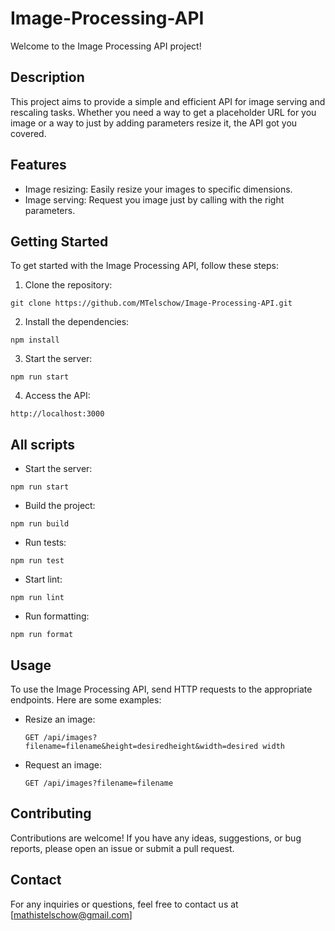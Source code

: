 # Image-Processing-API

Welcome to the Image Processing API project!

## Description

This project aims to provide a simple and efficient API for image serving and rescaling tasks. Whether you need a way to get a placeholder URL for you image or a way to just by adding parameters resize it, the API got you covered.

## Features

- Image resizing: Easily resize your images to specific dimensions.
- Image serving: Request you image just by calling with the right parameters.

## Getting Started

To get started with the Image Processing API, follow these steps:

1. Clone the repository:

```
git clone https://github.com/MTelschow/Image-Processing-API.git
```

2. Install the dependencies:

```
npm install
```

3. Start the server:

```
npm run start
```

4. Access the API:

```
http://localhost:3000
```

## All scripts

- Start the server:

```
npm run start
```

- Build the project:

```
npm run build
```

- Run tests:

```
npm run test
```

- Start lint:

```
npm run lint
```

- Run formatting:

```
npm run format
```

## Usage

To use the Image Processing API, send HTTP requests to the appropriate endpoints. Here are some examples:

- Resize an image:

  ```
  GET /api/images?filename=filename&height=desiredheight&width=desired width
  ```

- Request an image:

  ```
  GET /api/images?filename=filename
  ```

## Contributing

Contributions are welcome! If you have any ideas, suggestions, or bug reports, please open an issue or submit a pull request.

## Contact

For any inquiries or questions, feel free to contact us at [mathistelschow@gmail.com]
